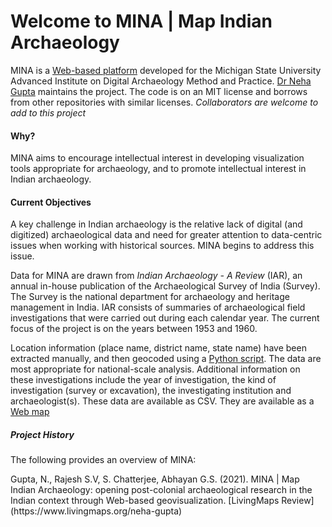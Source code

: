 # Welcome to MINA | Map Indian Archaeology

MINA is a [Web-based platform](http://dngupta.github.io/mina.github.io) developed for the Michigan State University Advanced Institute on Digital Archaeology Method and Practice. [Dr Neha Gupta](http://dngupta.github.io/) maintains the project. The code is on an MIT license and borrows from other repositories with similar licenses.  *Collaborators are welcome to add to this project*

#### Why?
MINA aims to encourage intellectual interest in developing visualization tools appropriate for archaeology, and to promote intellectual interest in Indian archaeology.

#### Current Objectives
A key challenge in Indian archaeology is the relative lack of digital (and digitized) archaeological data and need for greater attention to data-centric issues when working with historical sources. MINA begins to address this issue.

Data for MINA are drawn from *Indian Archaeology - A Review* (IAR), an annual in-house publication of the Archaeological Survey of India (Survey). The Survey is the national department for archaeology and heritage management in India. IAR consists of summaries of archaeological field investigations that were carried out during each calendar year. The current focus of the project is on the years between 1953 and 1960.

Location information (place name, district name, state name) have been extracted manually, and then geocoded using a [Python script](https://github.com/cmaene/pythonGeocodeWithGeopy/blob/master/geocodeBatchApi.py). The data are most appropriate for national-scale analysis. Additional information on these investigations include the year of investigation, the kind of investigation (survey or  excavation), the investigating institution and archaeologist(s). These data are available as CSV. They are available as a [Web map](http://dngupta.github.io/mina.github.io)

##### Project History
<p>The following provides an overview of MINA:</p>
<p>Gupta, N., Rajesh S.V, S. Chatterjee, Abhayan G.S. (2021). MINA | Map Indian Archaeology: opening post-colonial archaeological research in the Indian context through Web-based geovisualization. [LivingMaps Review](https://www.livingmaps.org/neha-gupta)</p>
